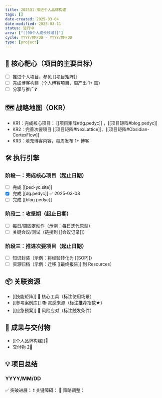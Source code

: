 ```yaml
---
title: 2025Q1-推进个人品牌构建
tags: []
date-created: 2025-03-04
date-modified: 2025-03-11
status: 进行中
area: ["[[00个人成长领域]]"]
cycle: YYYY/MM/DD - YYYY/MM/DD
type: [project]
---
```


## 🎯 核心靶心（项目的主要目标）

- [ ] 推进个人项目，参见 [[项目矩阵]]
- [ ] 完成博客构建（个人博客项目，周产出 1+ 篇）
- [ ] 分享与推广❓

## 🗺️ 战略地图（OKR）

- KR1：完成核心项目： [[项目矩阵#dg.pedyc]] ，[[项目矩阵#blog.pedyc]]
- KR2：完善次要项目 [[项目矩阵#NexLattice]]、[[项目矩阵#Obsidian-CortexFlow]]
- KR3：填充博客内容，每周发布 1+ 博客

## 🛠️ 执行引擎

### 阶段一：完成核心项目（起止日期）

- [ ] 完成 [[ped-yc.site]]
- [x] 完成 [[dg.pedyc]] ✅ 2025-03-08
- [ ] 完成 [[blog.pedyc]]

### 阶段二：攻坚期（起止日期）

- [ ] 每日/周固定动作（示例：每日迭代原型）
- [ ] 关键会议/测试（链接到 [[会议记录]]）

### 阶段三：推进次要项目（起止日期）

- [ ] 知识封装（示例：将经验转化为 [[SOP]]）
- [ ] 资源归档（示例：迁移 [[最终报告]] 到 Resources）

## 📦 关联资源

- [[技能矩阵]] 🔨 核心工具（标注使用场景）
- [[参考案例库]] 📚 灵感来源（标注推荐指数★）
- [[应急预案]] 🚨 风险应对（标注触发条件）

## 🧩 成果与交付物

- [[个人品牌构建]]💎
- 交付物 2💎

## 💡 项目总结

### YYYY/MM/DD

✅ 突破进展：
❗️ 关键障碍：
🔄 策略调整：
